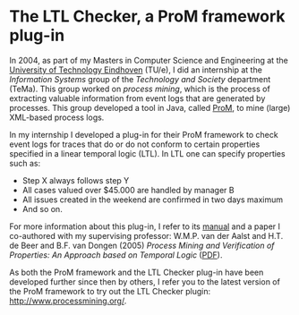 # The LTL Checker, a ProM framework plug-in

In 2004, as part of my Masters in Computer Science and Engineering at the
[University of Technology Eindhoven](http://www.tue.nl) (TU/e), I did an
internship at the *Information Systems* group of the *Technology and Society*
department (TeMa). This group worked on *process mining*, which is
the process of extracting valuable information from event logs that are
generated by processes. This group developed a tool in Java, called
[ProM](http://www.processmining.org/prom/start), to mine (large) XML-based
process logs.

In my internship I developed a plug-in for their ProM framework to check event logs for traces
that do or do not conform to certain properties specified in a linear temporal
logic (LTL). In LTL one can specify properties such as:

- Step X always follows step Y
- All cases valued over $45.000 are handled by manager B
- All issues created in the weekend are confirmed in two days maximum
- And so on.

For more information about this plug-in, I refer to its
[manual](Manual/LTLChecker-Manual.md) and a paper I co-authored with my supervising
professor: W.M.P. van der Aalst and H.T. de Beer and B.F. van Dongen (2005) *Process
Mining and Verification of Properties: An Approach based on Temporal Logic* ([PDF](http://www.processmining.org/_media/publications/aalst2005f.pdf)).


As both the ProM framework and the LTL Checker plug-in have been developed
further since then by others, I refer you to the latest version of the ProM framework to
try out the LTL Checker plugin: http://www.processmining.org/.
